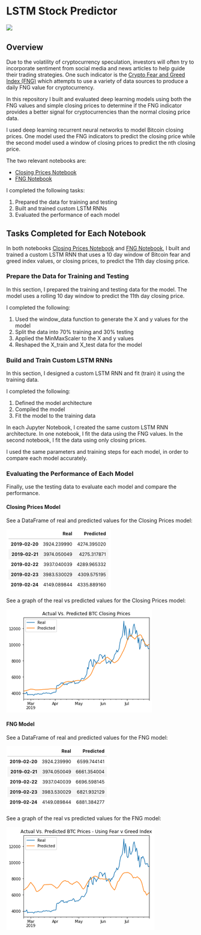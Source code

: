 # LSTM Stock Predictor

![](https://github.com/sarahm44/lstm-stock-predictor/blob/main/images/deep-learning.jpg)

## Overview

Due to the volatility of cryptocurrency speculation, investors will often try to incorporate sentiment from social media and news articles to help guide their trading strategies. One such indicator is the [Crypto Fear and Greed Index (FNG)](https://alternative.me/crypto/fear-and-greed-index/) which attempts to use a variety of data sources to produce a daily FNG value for cryptocurrency. 

In this repository I built and evaluated deep learning models using both the FNG values and simple closing prices to determine if the FNG indicator provides a better signal for cryptocurrencies than the normal closing price data.

I used deep learning recurrent neural networks to model Bitcoin closing prices. One model used the FNG indicators to predict the closing price while the second model used a window of closing prices to predict the nth closing price.

The two relevant notebooks are:

* [Closing Prices Notebook](https://github.com/sarahm44/lstm-stock-predictor/blob/main/lstm_stock_predictor_closing.ipynb)
* [FNG Notebook](https://github.com/sarahm44/unit-14-assignment/blob/main/lstm_stock_predictor_fng.ipynb)

I completed the following tasks:

1. Prepared the data for training and testing
2. Built and trained custom LSTM RNNs
3. Evaluated the performance of each model

## Tasks Completed for Each Notebook

In both notebooks [Closing Prices Notebook](https://github.com/sarahm44/lstm-stock-predictor/blob/main/lstm_stock_predictor_closing.ipynb) and [FNG Notebook](https://github.com/sarahm44/unit-14-assignment/blob/main/lstm_stock_predictor_fng.ipynb), I built and trained a custom LSTM RNN that uses a 10 day window of Bitcoin fear and greed index values, or closing prices, to predict the 11th day closing price.

### Prepare the Data for Training and Testing

In this section, I prepared the training and testing data for the model. The model uses a rolling 10 day window to predict the 11th day closing price.

I completed the following:

1. Used the window_data function to generate the X and y values for the model
2. Split the data into 70% training and 30% testing
3. Applied the MinMaxScaler to the X and y values
4. Reshaped the X_train and X_test data for the model

### Build and Train Custom LSTM RNNs

In this section, I designed a custom LSTM RNN and fit (train) it using the training data.

I completed the following:

1. Defined the model architecture
2. Compiled the model
3. Fit the model to the training data

In each Jupyter Notebook, I created the same custom LSTM RNN architecture. In one notebook, I fit the data using the FNG values. In the second notebook, I fit the data using only closing prices.

I used the same parameters and training steps for each model, in order to compare each model accurately.

### Evaluating the Performance of Each Model

Finally, use the testing data to evaluate each model and compare the performance.

#### Closing Prices Model

See a DataFrame of real and predicted values for the Closing Prices model:

![](https://github.com/sarahm44/lstm-stock-predictor/blob/main/images/closing_df.png)

See a graph of the real vs predicted values for the Closing Prices model:

![](https://github.com/sarahm44/lstm-stock-predictor/blob/main/images/closing_graph.png)

#### FNG Model

See a DataFrame of real and predicted values for the FNG model:

![](https://github.com/sarahm44/lstm-stock-predictor/blob/main/images/fng_df.png)

See a graph of the real vs predicted values for the FNG model:

![](https://github.com/sarahm44/lstm-stock-predictor/blob/main/images/fng_graph.png)
